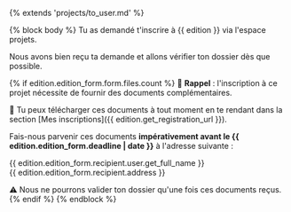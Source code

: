 {% extends 'projects/to_user.md' %}

{% block body %}
Tu as demandé t'inscrire à {{ edition }} via l'espace projets.

Nous avons bien reçu ta demande et allons vérifier ton dossier dès que possible.

{% if edition.edition_form.form.files.count %}
📖 **Rappel** : l'inscription à ce projet nécessite de fournir des documents complémentaires.

🔗 Tu peux télécharger ces documents à tout moment en te rendant dans la section [Mes inscriptions]({{ edition.get_registration_url }}).

Fais-nous parvenir ces documents **impérativement avant le {{ edition.edition_form.deadline | date }}** à l'adresse suivante :

{{ edition.edition_form.recipient.user.get_full_name }}  
{{ edition.edition_form.recipient.address }}

⚠️ Nous ne pourrons valider ton dossier qu'une fois ces documents reçus.
{% endif %}
{% endblock %}
